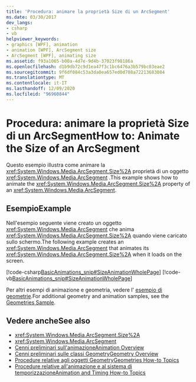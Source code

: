 ```yaml
---
title: 'Procedura: animare la proprietà Size di un ArcSegment'
ms.date: 03/30/2017
dev_langs:
- csharp
- vb
helpviewer_keywords:
- graphics [WPF], animation
- animation [WPF], ArcSegment size
- ArcSegment [WPF], animating size
ms.assetid: f93a1065-b00a-4d7e-9d4b-37023f98186a
ms.openlocfilehash: d1b9db72c9d1ea47f3c1bc6476a3b579bc03eae2
ms.sourcegitcommit: 9f6df084c53a3da0ea657ed0d708a72213683084
ms.translationtype: MT
ms.contentlocale: it-IT
ms.lasthandoff: 12/09/2020
ms.locfileid: "96960844"
---
```

# <a name="how-to-animate-the-size-of-an-arcsegment"></a><span data-ttu-id="57b6c-102">Procedura: animare la proprietà Size di un ArcSegment</span><span class="sxs-lookup"><span data-stu-id="57b6c-102">How to: Animate the Size of an ArcSegment</span></span>
<span data-ttu-id="57b6c-103">Questo esempio illustra come animare la <xref:System.Windows.Media.ArcSegment.Size%2A> proprietà di un oggetto <xref:System.Windows.Media.ArcSegment> .</span><span class="sxs-lookup"><span data-stu-id="57b6c-103">This example shows how to animate the <xref:System.Windows.Media.ArcSegment.Size%2A> property of an <xref:System.Windows.Media.ArcSegment>.</span></span>  
  
## <a name="example"></a><span data-ttu-id="57b6c-104">Esempio</span><span class="sxs-lookup"><span data-stu-id="57b6c-104">Example</span></span>  
 <span data-ttu-id="57b6c-105">Nell'esempio seguente viene creato un oggetto <xref:System.Windows.Media.ArcSegment> che anima <xref:System.Windows.Media.ArcSegment.Size%2A> quando viene caricato sullo schermo.</span><span class="sxs-lookup"><span data-stu-id="57b6c-105">The following example creates an <xref:System.Windows.Media.ArcSegment> that animates its <xref:System.Windows.Media.ArcSegment.Size%2A> when it loads on the screen.</span></span>  
  
 [!code-csharp[BasicAnimations_snip#SizeAnimationWholePage](~/samples/snippets/csharp/VS_Snippets_Wpf/BasicAnimations_snip/CSharp/SizeAnimationExample.cs#sizeanimationwholepage)]
 [!code-vb[BasicAnimations_snip#SizeAnimationWholePage](~/samples/snippets/visualbasic/VS_Snippets_Wpf/BasicAnimations_snip/VisualBasic/SizeAnimationExample.vb#sizeanimationwholepage)]  
  
 <span data-ttu-id="57b6c-106">Per altri esempi di animazione e geometria, vedere l' [esempio di geometrie](https://github.com/Microsoft/WPF-Samples/tree/master/Graphics/Geometry).</span><span class="sxs-lookup"><span data-stu-id="57b6c-106">For additional geometry and animation samples, see the [Geometries Sample](https://github.com/Microsoft/WPF-Samples/tree/master/Graphics/Geometry).</span></span>  
  
## <a name="see-also"></a><span data-ttu-id="57b6c-107">Vedere anche</span><span class="sxs-lookup"><span data-stu-id="57b6c-107">See also</span></span>

- <xref:System.Windows.Media.ArcSegment.Size%2A>
- <xref:System.Windows.Media.ArcSegment>
- [<span data-ttu-id="57b6c-108">Cenni preliminari sull'animazione</span><span class="sxs-lookup"><span data-stu-id="57b6c-108">Animation Overview</span></span>](animation-overview.md)
- [<span data-ttu-id="57b6c-109">Cenni preliminari sulle classi Geometry</span><span class="sxs-lookup"><span data-stu-id="57b6c-109">Geometry Overview</span></span>](geometry-overview.md)
- [<span data-ttu-id="57b6c-110">Procedure relative agli oggetti Geometry</span><span class="sxs-lookup"><span data-stu-id="57b6c-110">Geometries How-to Topics</span></span>](geometries-how-to-topics.md)
- [<span data-ttu-id="57b6c-111">Procedure relative all'animazione e al sistema di temporizzazione</span><span class="sxs-lookup"><span data-stu-id="57b6c-111">Animation and Timing How-to Topics</span></span>](animation-and-timing-how-to-topics.md)
